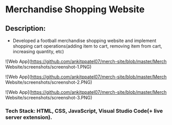 # Merchandise Shopping Website

## Description:
- Developed a football merchandise shopping website and implement shopping cart operations(adding item to cart, removing item from cart, increasing quantity, etc)

![Web App](https://github.com/ankitppatel07/merch-site/blob/master/Merch Website/screenshots/screenshot-1.PNG)

![Web App](https://github.com/ankitppatel07/merch-site/blob/master/Merch Website/screenshots/screenshot-2.PNG)

![Web App](https://github.com/ankitppatel07/merch-site/blob/master/Merch Website/screenshots/screenshot-3.PNG)

### Tech Stack: HTML, CSS, JavaScript, Visual Studio Code(+ live server extension).
